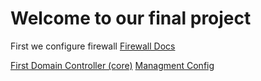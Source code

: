 # Welcome to our final project 

First we configure firewall
[Firewall Docs](https://github.com/AminDaoudi/Final-Project/wiki/fw)

[First Domain Controller (core)](https://github.com/AminDaoudi/Final-Project/wiki/dc1)
[Managment Config](https://github.com/AminDaoudi/Final-Project/wiki/mgmt1)

